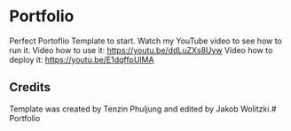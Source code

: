 # Portfolio 
Perfect Portoflio Template to start.
Watch my YouTube video to see how to run it.
Video how to use it:
https://youtu.be/ddLuZXs8Uyw
Video how to deploy it:
https://youtu.be/E1dqffpUlMA
## Credits
Template was created by Tenzin Phuljung and edited by Jakob Wolitzki.#   P o r t f o l i o  
 